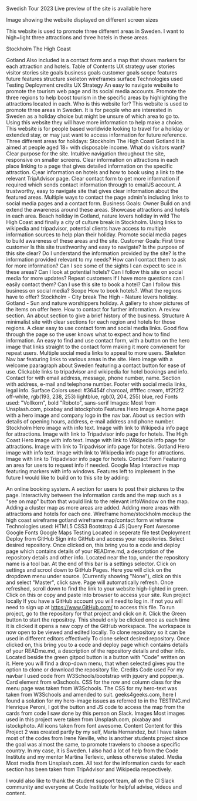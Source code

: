 Swedish Tour 2023
Live preview of the site is available here

Image showing the website displayed on different screen sizes

This website is used to promote three different areas in Sweden. I want to high=light three attractions and three hotels in these areas.

Stockholm
The High Coast

Gotland
Also included is a contact form and a map that shows markers for each attraction and hotels.
Table of Contents
UX
strategy
user stories
visitor stories
site goals
business goals
customer goals
scope
features
future features
structure
skeleton
wireframes
surface
Technologies used
Testing
Deployment
credits
UX
Strategy
An easy to navigate website to promote the tourism web page and its social media accounts.
Promote the three regions to help boost tourism in the specific areas by highlighting the attractions located in each.
Who is this website for?
This website is used to promote three areas in Sweden. It is for people who are interested in Sweden as a holiday choice but might be unsure of which area to go to. Using this website they will have more information to help make a choice.
This website is for people based worldwide looking to travel for a holiday or extended stay, or may just want to access information for future reference.
Three different areas for holidays:
Stockholm
The High Coast
Gotland
It is aimed at people aged 18+ with disposable income.
What do visitors want?
Clear purpose for the site.
Intuitive navigation throughout the site, responsive on smaller screens.
Clear information on attractions in each place linking to a page that gives detailed information on the specific attraction.
C;ear information on hotels and how to book using a link to the relevant TripAdvisor page.
Clear contact form to get more information if required which sends contact information through to emailJS account.
A trustworthy, easy to navigate site that gives clear information about the featured areas.
Multiple ways to contact the page admin's including links to social media pages and a contact form.
Business Goals:
Owner
Build on and extend the awareness around these areas.
Showcase attractions and hotels in each area.
Beach holiday in Gotland, nature lovers holiday in wild The High Coast and finally a city of culture break in Stockholm.
Using links to wikipedia and tripadvisor, potential clients have access to multiple information sources to help plan their holiday.
Promote social media pages to build awareness of these areas and the site.
Customer Goals:
First time customer
Is this site trusthworthy and easy to navigate?
Is the purpose of this site clear?
Do I understand the information provided by the site?
Is the information provided relevant to my needs?
How can I contact them to ask for more information?
Can I see some of the sights I can expect to see in these areas?
Can I look at potential hotels?
Can I follow this site on social media for more updates?
Repeat customers
If I have more questions can I easily contact them?
Can I use this site to book a hotel?
Can I follow this business on social media?
Scope
How to book hotels?.
What the regions have to offer?
Stockholm - City break
The High - Nature lovers holiday.
Gotland - Sun and nature worshippers holiday.
A gallery to show pictures of the items on offer here.
How to contact for further information.
A review section.
An about section to give a brief history of the business.
Structure
A minimalist site with clear sections for each region and hotels for those regions.
A clear easy to use contact form and social media links.
Good flow through the page so the user knows what to expect and how to find information.
An easy to find and use contact form, with a button on the hero image that links straight to the contact form making it more convienent for repeat users.
Multiple social media links to appeal to more users.
Skeleton
Nav bar featuring links to various areas in the site.
Hero image with a welcome paaragraph about Sweden featuring a contact button for ease of use.
Clickable links to tripadvisor and wikipedia for hotel bookings and info.
Contact for with email address, message, phone number, name.
Section with address, e-mail and telephone number.
Footer with social media links, legal info.
Surface
Colors used:
#36454f charcoal,
#ffffec cream,
#f2f2f2 off-white,
rgb(193, 238, 253) lightblue,
rgb(0, 204, 255) blue,
red
Fonts used:
"Vollkorn", bold
"Roboto", sans-serif
Images:
Most from Unsplash.com, pixabay and istockphoto
Features
Hero Image
A home page with a hero image and company logo in the nav bar.
About us section with details of opening hours, address, e-mail address and phone number.
Stockholm
Hero image with info text.
Image with link to Wikipedia info page for attractions.
Image with link to Tripadvisor info page for hotels.
The High Coast
Hero image with info text.
Image with link to Wikipedia info page for attractions.
Image with link to Tripadvisor info page for hotels.
Gotland
Hero image with info text.
Image with link to Wikipedia info page for attractions.
Image with link to Tripadvisor info page for hotels.
Contact Form
Featuring an area for users to request info if needed.
Google Map
Interactive map featuring markers with info windows.
Features left to implement
In the future I would like to build on to this site by adding:

An online booking system.
A section for users to post their pictures to the page.
Interactivity between the information cards and the map such as a "see on map" button that would link to the relevant infoWindow on the map.
Adding a cluster map as more areas are added.
Adding more areas with attractions and hotels for each one.
Wireframe
home/stockholm mockup
the high coast wireframe
gotland wireframe
map/contact form wireframe
Technologies used:
HTML5
CSS3
Bootstrap 4
JS
jQuery
Font Awesome
Google Fonts
Google Maps
Testing
Located in seperate file test
Deployment
Deploy from GitHub
Sign into GitHub and access your repositories.
Select desired repository.
Once clicked on, this bring you to a code and deploy page which contains details of your READme.md, a description of the repository details and other info.
Located near the top, under the repository name is a tool bar. At the end of this bar is a settings selector.
Click on settings and scrool down to GitHub Pages. Here you will click on the dropdown menu under source. (Currently showing "None"), click on this and select "Master", click save. Page will automatically refresh. Once refreshed, scroll down to find the link to your website high-lighted in green.
Click on this or copy and paste into browser to access your site.
Run project locally
If you have a GitHub account you will need to log in. If not you will need to sign up at https://www.GitHub.com/ to access this file.
To run project, go to the repository for that project and click on it.
Click the Green button to start the repositroy. This should only be clicked once as each time it is clicked it opens a new copy of the GitHub workspace.
The workspace is now open to be viewed and edited locally.
To clone repository so it can be used in different editors effectively
To clone select desired repository.
Once clicked on, this bring you to a code and deploy page which contains details of your READme.md, a description of the repository details and other info.
Located beside the green gitpod button is a button with "Code" written on it. Here you will find a drop-down menu, that when selected gives you the option to clone or download the repository file.
Credits
Code used
For my navbar I used code from W3Schools/bootstrap with jquery and popper.js.
Card element from w3schools.
CSS for the row and column class for the menu page was taken from W3Schools.
The CSS for my hero-text was taken from W3Schools and amended to suit.
geeks4geeks.com, here I found a solution for my hero-image issues as referred to in the TESTING.md
Henrique Peroni, I got the button and JS code to access the map from the cards from code I saw done by this person on Slack.
Images
Most images used in this project were taken from Unsplash.com, pixabay and istockphoto.
All icons taken from font awesome.
Content
Content for this Project 2 was created partly by my self, Maria Hernandez, but I have taken most of the codes from Irene Neville, who is another students project since the goal was almost the same, to promote travelers to choose a specific country. In my case, it is Sweden. I also had a lot of help from the Code Institute and my mentor Martina Terlevic, unless otherwise stated.
Media
Most media from Unsplash.com.
All text for the information cards for each section has been taken from TripAdvisor and Wikipedia respectively.

I would also like to thank the student support team, all on the CI Slack community and everyone at Code Institute for helpful advise, videos and content.